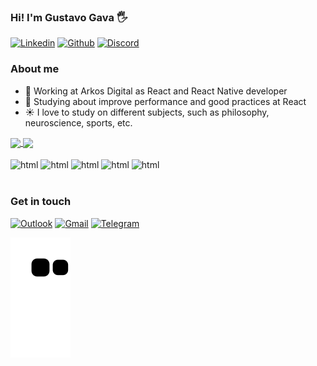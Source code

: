### Hi! I'm Gustavo Gava 🖐

[![Linkedin](https://img.shields.io/badge/LinkedIn-0077B5?style=for-the-badge&logo=linkedin&logoColor=white)](https://www.linkedin.com/in/gustavo-gava)
[![Github](https://img.shields.io/badge/GitHub-100000?style=for-the-badge&logo=github&logoColor=white)](https://github.com/Gustavo-Gava)
[![Discord](https://img.shields.io/badge/Discord-7289DA?style=for-the-badge&logo=discord&logoColor=white)](https://www.linkedin.com/in/gustavo-gava)


### About me

* 💼 Working at Arkos Digital as React and React Native developer
* 🚀 Studying about improve performance and good practices at React
* ☀  I love to study on different subjects, such as philosophy, neuroscience, sports, etc.

<a href="https://github.com/gustavo-gava">
  <img height="180em" align="center" src="https://github-readme-stats.vercel.app/api?username=gustavo-gava&show_icons=true&theme=radical" />
  <img height="180em" align="center" src="https://github-readme-stats.vercel.app/api/top-langs/?username=gustavo-gava&layout=compact&langs_count=7&theme=radical"/>
</a>

<div style="display: inline_block"> <br/>
   <img align="center" alt="html" src="https://img.shields.io/badge/JavaScript-F7DF1E?style=for-the-badge&logo=javascript&logoColor=black" />
   <img align="center" alt="html" src="https://img.shields.io/badge/TypeScript-007ACC?style=for-the-badge&logo=typescript&logoColor=white" />
   <img align="center" alt="html" src="https://img.shields.io/badge/React-20232A?style=for-the-badge&logo=react&logoColor=61DAFB" />
   <img align="center" alt="html" src="https://img.shields.io/badge/React_Native-20232A?style=for-the-badge&logo=react&logoColor=61DAFB" />
   <img align="center" alt="html" src="https://img.shields.io/badge/styled--components-DB7093?style=for-the-badge&logo=styled-components&logoColor=white" />
 </div><br />


### Get in touch

[![Outlook](https://img.shields.io/badge/Microsoft_Outlook-0078D4?style=for-the-badge&logo=microsoft-outlook&logoColor=white)](mailto:gustavogava123@hotmail.com?Subject=Gustavo%20Gava)
[![Gmail](https://img.shields.io/badge/Gmail-D14836?style=for-the-badge&logo=gmail&logoColor=white)](mailto:gustavogiuriato460@gmail.com?Subject=Gustavo%20Gava)
[![Telegram](https://img.shields.io/badge/Telegram-2CA5E0?style=for-the-badge&logo=telegram&logoColor=white)](https://www.linkedin.com/in/gustavo-gava)


![Snake animation](https://github.com/rafaballerini/rafaballerini/blob/output/github-contribution-grid-snake.svg)
